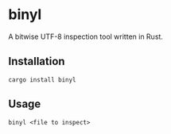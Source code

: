 # binyl

A bitwise UTF-8 inspection tool written in Rust.

## Installation

```
cargo install binyl
```

## Usage

```
binyl <file to inspect>
```
